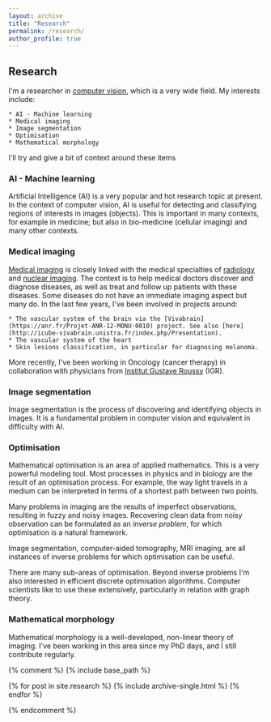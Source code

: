 ```yaml
---
layout: archive
title: "Research"
permalink: /research/
author_profile: true
---
```


## Research

I'm a researcher in [computer vision](https://en.wikipedia.org/wiki/Computer_vision), which is a very wide field. My interests include:

    * AI - Machine learning
    * Medical imaging
    * Image segmentation
    * Optimisation
    * Mathematical morphology

I'll try and give a bit of context around these items

### AI - Machine learning
Artificial Intelligence (AI) is a very popular and hot research topic at present. In the context of
computer vision, AI is useful for detecting and classifying regions of interests in images (objects).
This is important in many contexts, for example in medicine; but also in bio-medicine (cellular imaging)
and many other contexts.

### Medical imaging
[Medical imaging](https://en.wikipedia.org/wiki/Medical_imaging) is closely linked with the medical specialties of [radiology](https://en.wikipedia.org/wiki/Radiology) and [nuclear imaging](https://en.wikipedia.org/wiki/Nuclear_medicine). The
context is to help medical doctors discover and diagnose diseases, as well as treat and follow up patients with these diseases.
Some diseases do not have an immediate imaging aspect but many do. In the last few years, I've been involved in
projects around:

    * The vascular system of the brain via the [Vivabrain](https://anr.fr/Projet-ANR-12-MONU-0010) project. See also [here](http://icube-vivabrain.unistra.fr/index.php/Presentation).
    * The vascular system of the heart
    * Skin lesions classification, in particular for diagnosing melanoma.

More recently, I've been working in Oncology (cancer therapy) in collaboration with physicians from [Institut Gustave Roussy](https://www.gustaveroussy.fr/en) (IGR).

### Image segmentation
Image segmentation is the process of discovering and identifying objects in images. It is a fundamental problem
in computer vision and equivalent in difficulty with AI.


### Optimisation
Mathematical optimisation is an area of applied mathematics. This is a very powerful modeling tool.
Most processes in physics and in biology are the result of an optimisation process. For example, the
way light travels in a medium can be interpreted in terms of a shortest path between two points.

Many problems in imaging are the results of imperfect observations, resulting in fuzzy and noisy
images. Recovering clean data from noisy observation can be formulated as an _inverse problem_, for
which optimisation is a natural framework.

Image segmentation, computer-aided tomography, MRI imaging, are all instances of inverse problems
for which optimisation can be useful.

There are many sub-areas of optimisation. Beyond inverse problems I'm also interested in efficient
discrete optimisation algorithms. Computer scientists like to use these extensively, particularly
in relation with graph theory.

### Mathematical morphology
Mathematical morphology is a well-developed, non-linear theory of imaging. I've been working in
this area since my PhD days, and I still contribute regularly.

{% comment %}
{% include base_path %}


{% for post in site.research %}
  {% include archive-single.html %}
{% endfor %}

{% endcomment %}

